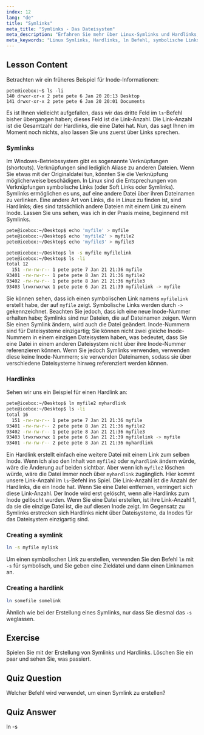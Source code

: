 ```yaml
---
index: 12
lang: "de"
title: "Symlinks"
meta_title: "Symlinks - Das Dateisystem"
meta_description: "Erfahren Sie mehr über Linux-Symlinks und Hardlinks, einschließlich deren Erstellung und Verwaltung. Verstehen Sie ihre Unterschiede und Anwendungsfälle mit diesem anfängerfreundlichen Leitfaden."
meta_keywords: "Linux Symlinks, Hardlinks, ln Befehl, symbolische Links, Linux Dateisystem, Linux Tutorial, Linux für Anfänger"
---
```


## Lesson Content

Betrachten wir ein früheres Beispiel für Inode-Informationen:

```plaintext
pete@icebox:~$ ls -li
140 drwxr-xr-x 2 pete pete 6 Jan 20 20:13 Desktop
141 drwxr-xr-x 2 pete pete 6 Jan 20 20:01 Documents
```

Es ist Ihnen vielleicht aufgefallen, dass wir das dritte Feld im `ls`-Befehl bisher übergangen haben; dieses Feld ist die Link-Anzahl. Die Link-Anzahl ist die Gesamtzahl der Hardlinks, die eine Datei hat. Nun, das sagt Ihnen im Moment noch nichts, also lassen Sie uns zuerst über Links sprechen.

### Symlinks

Im Windows-Betriebssystem gibt es sogenannte Verknüpfungen (shortcuts). Verknüpfungen sind lediglich Aliase zu anderen Dateien. Wenn Sie etwas mit der Originaldatei tun, könnten Sie die Verknüpfung möglicherweise beschädigen. In Linux sind die Entsprechungen von Verknüpfungen symbolische Links (oder Soft Links oder Symlinks). Symlinks ermöglichen es uns, auf eine andere Datei über ihren Dateinamen zu verlinken. Eine andere Art von Links, die in Linux zu finden ist, sind Hardlinks; dies sind tatsächlich andere Dateien mit einem Link zu einem Inode. Lassen Sie uns sehen, was ich in der Praxis meine, beginnend mit Symlinks.

```bash
pete@icebox:~/Desktop$ echo 'myfile' > myfile
pete@icebox:~/Desktop$ echo 'myfile2' > myfile2
pete@icebox:~/Desktop$ echo 'myfile3' > myfile3

pete@icebox:~/Desktop$ ln -s myfile myfilelink
pete@icebox:~/Desktop$ ls -li
total 12
  151 -rw-rw-r-- 1 pete pete 7 Jan 21 21:36 myfile
93401 -rw-rw-r-- 1 pete pete 8 Jan 21 21:36 myfile2
93402 -rw-rw-r-- 1 pete pete 8 Jan 21 21:36 myfile3
93403 lrwxrwxrwx 1 pete pete 6 Jan 21 21:39 myfilelink -> myfile
```

Sie können sehen, dass ich einen symbolischen Link namens `myfilelink` erstellt habe, der auf `myfile` zeigt. Symbolische Links werden durch `->` gekennzeichnet. Beachten Sie jedoch, dass ich eine neue Inode-Nummer erhalten habe; Symlinks sind nur Dateien, die auf Dateinamen zeigen. Wenn Sie einen Symlink ändern, wird auch die Datei geändert. Inode-Nummern sind für Dateisysteme einzigartig; Sie können nicht zwei gleiche Inode-Nummern in einem einzigen Dateisystem haben, was bedeutet, dass Sie eine Datei in einem anderen Dateisystem nicht über ihre Inode-Nummer referenzieren können. Wenn Sie jedoch Symlinks verwenden, verwenden diese keine Inode-Nummern; sie verwenden Dateinamen, sodass sie über verschiedene Dateisysteme hinweg referenziert werden können.

### Hardlinks

Sehen wir uns ein Beispiel für einen Hardlink an:

```bash
pete@icebox:~/Desktop$ ln myfile2 myhardlink
pete@icebox:~/Desktop$ ls -li
total 16
  151 -rw-rw-r-- 1 pete pete 7 Jan 21 21:36 myfile
93401 -rw-rw-r-- 2 pete pete 8 Jan 21 21:36 myfile2
93402 -rw-rw-r-- 1 pete pete 8 Jan 21 21:36 myfile3
93403 lrwxrwxrwx 1 pete pete 6 Jan 21 21:39 myfilelink -> myfile
93401 -rw-rw-r-- 2 pete pete 8 Jan 21 21:36 myhardlink
```

Ein Hardlink erstellt einfach eine weitere Datei mit einem Link zum selben Inode. Wenn ich also den Inhalt von `myfile2` oder `myhardlink` ändern würde, wäre die Änderung auf beiden sichtbar. Aber wenn ich `myfile2` löschen würde, wäre die Datei immer noch über `myhardlink` zugänglich. Hier kommt unsere Link-Anzahl im `ls`-Befehl ins Spiel. Die Link-Anzahl ist die Anzahl der Hardlinks, die ein Inode hat. Wenn Sie eine Datei entfernen, verringert sich diese Link-Anzahl. Der Inode wird erst gelöscht, wenn alle Hardlinks zum Inode gelöscht wurden. Wenn Sie eine Datei erstellen, ist ihre Link-Anzahl 1, da sie die einzige Datei ist, die auf diesen Inode zeigt. Im Gegensatz zu Symlinks erstrecken sich Hardlinks nicht über Dateisysteme, da Inodes für das Dateisystem einzigartig sind.

### Creating a symlink

```bash
ln -s myfile mylink
```

Um einen symbolischen Link zu erstellen, verwenden Sie den Befehl `ln` mit `-s` für symbolisch, und Sie geben eine Zieldatei und dann einen Linknamen an.

### Creating a hardlink

```bash
ln somefile somelink
```

Ähnlich wie bei der Erstellung eines Symlinks, nur dass Sie diesmal das `-s` weglassen.

## Exercise

Spielen Sie mit der Erstellung von Symlinks und Hardlinks. Löschen Sie ein paar und sehen Sie, was passiert.

## Quiz Question

Welcher Befehl wird verwendet, um einen Symlink zu erstellen?

## Quiz Answer

ln -s
